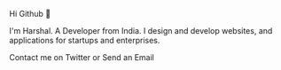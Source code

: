 Hi Github 👋


I'm Harshal. A  Developer from India. I design and develop websites, and applications for startups and enterprises.

Contact me on Twitter or Send an Email
